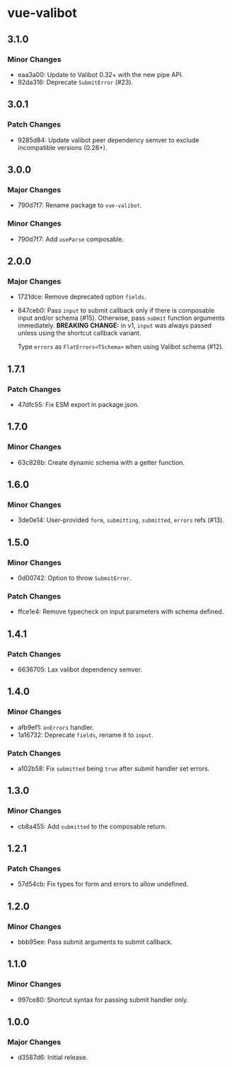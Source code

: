 # vue-valibot

## 3.1.0

### Minor Changes

- eaa3a00: Update to Valibot 0.32+ with the new pipe API.
- 92da316: Deprecate `SubmitError` (#23).

## 3.0.1

### Patch Changes

- 9285d84: Update valibot peer dependency semver to exclude incompatible versions (0.28+).

## 3.0.0

### Major Changes

- 790d7f7: Rename package to `vue-valibot`.

### Minor Changes

- 790d7f7: Add `useParse` composable.

## 2.0.0

### Major Changes

- 1721dce: Remove deprecated option `fields`.
- 847ceb0: Pass `input` to submit callback only if there is composable input and/or schema (#15). Otherwise, pass `submit` function arguments immediately. **BREAKING CHANGE:** in v1, `input` was always passed unless using the shortcut callback variant.

  Type `errors` as `FlatErrors<TSchema>` when using Valibot schema (#12).

## 1.7.1

### Patch Changes

- 47dfc55: Fix ESM export in package.json.

## 1.7.0

### Minor Changes

- 63c828b: Create dynamic schema with a getter function.

## 1.6.0

### Minor Changes

- 3de0e14: User-provided `form`, `submitting`, `submitted`, `errors` refs (#13).

## 1.5.0

### Minor Changes

- 0d00742: Option to throw `SubmitError`.

### Patch Changes

- ffce1e4: Remove typecheck on input parameters with schema defined.

## 1.4.1

### Patch Changes

- 6636705: Lax valibot dependency semver.

## 1.4.0

### Minor Changes

- afb9ef1: `onErrors` handler.
- 1a16732: Deprecate `fields`, rename it to `input`.

### Patch Changes

- a102b58: Fix `submitted` being `true` after submit handler set errors.

## 1.3.0

### Minor Changes

- cb8a455: Add `submitted` to the composable return.

## 1.2.1

### Patch Changes

- 57d54cb: Fix types for form and errors to allow undefined.

## 1.2.0

### Minor Changes

- bbb95ee: Pass submit arguments to submit callback.

## 1.1.0

### Minor Changes

- 997ce80: Shortcut syntax for passing submit handler only.

## 1.0.0

### Major Changes

- d3587d6: Initial release.
